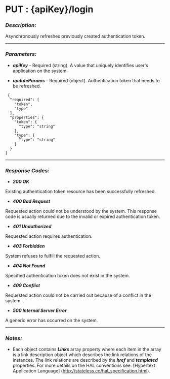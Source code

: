 
# PUT : {apiKey}/login 

### *Description:* 
Asynchronously refreshes previously created authentication token. 



* * *
### *Parameters:*


- ***apiKey*** - Required (string). A value that uniquely identifies user&#39;s application on the system. 


- ***updateParams*** - Required (object). Authentication token that needs to be refreshed. 

```
 {
  "required": [
    "token",
    "type"
  ],
  "properties": {
    "token": {
      "type": "string"
    },
    "type": {
      "type": "string"
    }
  }
} 

```

* * *
### *Response Codes:*


- ***200  OK*** 

 Existing authentication token resource has been successfully refreshed. 


- ***400  Bad Request*** 

 Requested action could not be understood by the system. This response code is usually returned due to the invalid or expired authentication token. 


- ***401  Unauthorized*** 

 Requested action requires authentication. 


- ***403  Forbidden*** 

 System refuses to fulfill the requested action. 


- ***404  Not Found*** 

 Specified authentication token does not exist in the system. 


- ***409  Conflict*** 

 Requested action could not be carried out because of a conflict in the system. 


- ***500  Internal Server Error*** 

 A generic error has occurred on the system. 



* * *
### *Notes:* 
- Each object contains ***Links*** array property where each item in the array is a link description object which describes the link relations of the instances. The link relations are described by the ***href*** and ***templated*** properties. For more details on the HAL conventions see: [Hypertext Application Language] (http://stateless.co/hal_specification.html).

